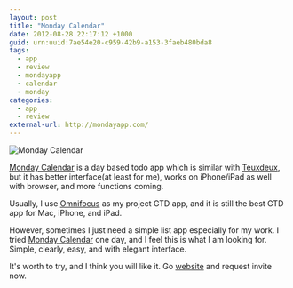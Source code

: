 ```yaml
--- 
layout: post
title: "Monday Calendar"
date: 2012-08-28 22:17:12 +1000
guid: urn:uuid:7ae54e20-c959-42b9-a153-3faeb480bda8
tags:
  - app
  - review
  - mondayapp
  - calendar
  - monday
categories:
  - app
  - review
external-url: http://mondayapp.com/
---
```


![Monday Calendar](http://mondayapp.com/images/monday-on-browser.png)

[Monday Calendar][1] is a day based todo app which is similar with [Teuxdeux][2], but it has better interface(at least for me), works on iPhone/iPad as well with browser, and more functions coming.

Usually, I use [Omnifocus][3] as my project GTD app, and it is still the best GTD app for Mac, iPhone, and iPad.

However, sometimes I just need a simple list app especially for my work. I tried [Monday Calendar][1] one day, and I feel this is what I am looking for. Simple, clearly, easy, and with elegant interface.

It's worth to try, and I think you will like it. Go [website][1] and request invite now.

[1]: http://mondayapp.com/
[2]: http://teuxdeux.com/
[3]: http://www.omnigroup.com/products/omnifocus/